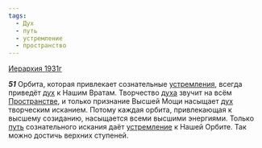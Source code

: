 ```yaml
---
tags:
  - Дух
  - путь
  - устремление
  - пространство
---
```


[Иерархия 1931г](/agni/1931)

___51___
Орбита, которая привлекает сознательные [устремления](/tag/#[устремление](/tag/#устремление)), всегда приведёт [дух](/tag/#Дух) к Нашим Вратам. Творчество [духа](/tag/#Дух) звучит на всём [Пространстве](/tag/#пространство), и только признание Высшей Мощи насыщает [дух](/tag/#Дух) творческим исканием. Потому каждая орбита, привлекающая к высшему созиданию, насыщается всеми высшими энергиями. Только [путь](/tag/#путь) сознательного искания даёт [устремление](/tag/#устремление) к Нашей Орбите. Так можно достичь верхних ступеней.   

